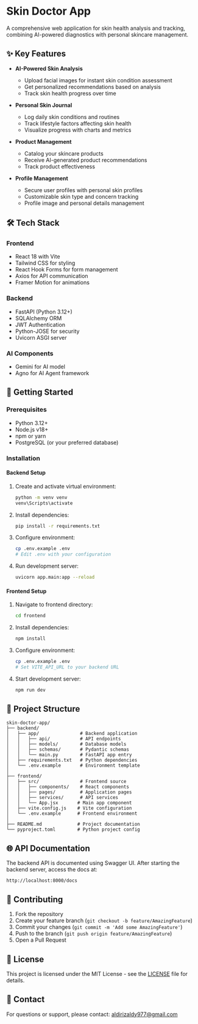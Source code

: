 # Skin Doctor App

A comprehensive web application for skin health analysis and tracking, combining AI-powered diagnostics with personal skincare management.

## ✨ Key Features

- **AI-Powered Skin Analysis**
  - Upload facial images for instant skin condition assessment
  - Get personalized recommendations based on analysis
  - Track skin health progress over time

- **Personal Skin Journal**
  - Log daily skin conditions and routines
  - Track lifestyle factors affecting skin health
  - Visualize progress with charts and metrics

- **Product Management**
  - Catalog your skincare products
  - Receive AI-generated product recommendations
  - Track product effectiveness

- **Profile Management**
  - Secure user profiles with personal skin profiles
  - Customizable skin type and concern tracking
  - Profile image and personal details management

## 🛠️ Tech Stack

### Frontend
- React 18 with Vite
- Tailwind CSS for styling
- React Hook Forms for form management
- Axios for API communication
- Framer Motion for animations

### Backend
- FastAPI (Python 3.12+)
- SQLAlchemy ORM
- JWT Authentication
- Python-JOSE for security
- Uvicorn ASGI server

### AI Components
- Gemini for AI model
- Agno for AI Agent framework

## 🚀 Getting Started

### Prerequisites
- Python 3.12+
- Node.js v18+
- npm or yarn
- PostgreSQL (or your preferred database)

### Installation

#### Backend Setup
1. Create and activate virtual environment:
   ```bash
   python -m venv venv
   venv\Scripts\activate
   ```

2. Install dependencies:
   ```bash
   pip install -r requirements.txt
   ```

3. Configure environment:
   ```bash
   cp .env.example .env
   # Edit .env with your configuration
   ```

4. Run development server:
   ```bash
   uvicorn app.main:app --reload
   ```

#### Frontend Setup
1. Navigate to frontend directory:
   ```bash
   cd frontend
   ```

2. Install dependencies:
   ```bash
   npm install
   ```

3. Configure environment:
   ```bash
   cp .env.example .env
   # Set VITE_API_URL to your backend URL
   ```

4. Start development server:
   ```bash
   npm run dev
   ```

## 🔧 Project Structure

```
skin-doctor-app/
├── backend/
│   ├── app/               # Backend application
│   │   ├── api/           # API endpoints
│   │   ├── models/        # Database models
│   │   ├── schemas/       # Pydantic schemas
│   │   └── main.py        # FastAPI app entry
│   ├── requirements.txt   # Python dependencies
│   └── .env.example       # Environment template
│
├── frontend/
│   ├── src/               # Frontend source
│   │   ├── components/    # React components
│   │   ├── pages/         # Application pages
│   │   ├── services/      # API services
│   │   └── App.jsx       # Main app component
│   ├── vite.config.js    # Vite configuration
│   └── .env.example      # Frontend environment
│
├── README.md             # Project documentation
└── pyproject.toml        # Python project config
```

## 🌐 API Documentation
The backend API is documented using Swagger UI. After starting the backend server, access the docs at:
```
http://localhost:8000/docs
```

## 🤝 Contributing
1. Fork the repository
2. Create your feature branch (`git checkout -b feature/AmazingFeature`)
3. Commit your changes (`git commit -m 'Add some AmazingFeature'`)
4. Push to the branch (`git push origin feature/AmazingFeature`)
5. Open a Pull Request

## 📄 License
This project is licensed under the MIT License - see the [LICENSE](LICENSE) file for details.

## 📧 Contact
For questions or support, please contact: [aldirizaldy977@gmail.com](mailto:aldirizaldy977@gmail.com)

